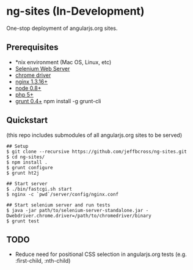 # ng-sites (In-Development)
One-stop deployment of angularjs.org sites.

## Prerequisites

 * *nix environment (Mac OS, Linux, etc)
 * [Selenium Web Server](https://code.google.com/p/selenium/downloads/list)
 * [chrome driver](https://code.google.com/p/chromedriver/downloads/list)
 * [nginx 1.3.16+](http://nginx.org)
 * [node 0.8+](http://nodejs.org)
 * [php 5+](http://php.net/)
 * [grunt 0.4+](http://gruntjs.com) npm install -g grunt-cli

## Quickstart

(this repo includes submodules of all angularjs.org sites to be served)

    ## Setup
    $ git clone --recursive https://github.com/jeffbcross/ng-sites.git
    $ cd ng-sites/
    $ npm install .
    $ grunt configure
    $ grunt ht2j

    ## Start server
    $ ./bin/fastcgi.sh start
    $ nginx -c `pwd`/server/config/nginx.conf
    
    ## Start selenium server and run tests
    $ java -jar path/to/selenium-server-standalone.jar -Dwebdriver.chrome.driver=/path/to/chromedriver/binary
    $ grunt test

## TODO

  * Reduce need for positional CSS selection in angularjs.org tests (e.g. :first-child, :nth-child)
